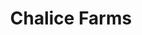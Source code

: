 ---
title: "Chalice Farms"
url: /portland/chalice-farms-southeast-powell-boulevard/
shop: cannabis
---